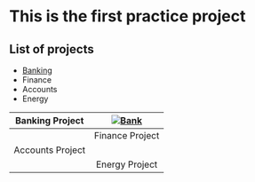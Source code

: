 # This is the first practice project

## List of projects

- [Banking](https://github.com/roshanraman/demo/tree/master/FinanceProject
"Banking")
- Finance
- Accounts
- Energy

| Banking Project  | [![Bank](https://avatars2.githubusercontent.com/u/63963055?s=400&amp;v=4 "Bank")](https://avatars2.githubusercontent.com/u/63963055?s=400&amp;v=4 "Bank")  |
| :------------: | :------------: |
|   | Finance Project  |
| Accounts Project  |   |
|   |Energy Project   |
